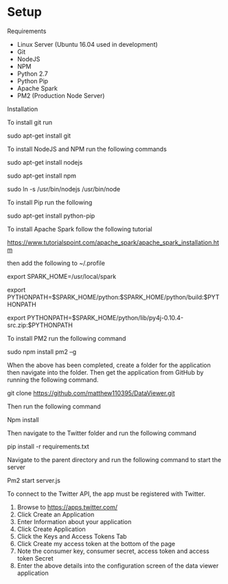 Setup
=====

Requirements

-   Linux Server (Ubuntu 16.04 used in development)
-   Git
-   NodeJS
-   NPM
-   Python 2.7
-   Python Pip
-   Apache Spark
-   PM2 (Production Node Server)

Installation

To install git run

sudo apt-get install git

To install NodeJS and NPM run the following commands

sudo apt-get install nodejs

sudo apt-get install npm

sudo ln -s /usr/bin/nodejs /usr/bin/node

To install Pip run the following

sudo apt-get install python-pip

To install Apache Spark follow the following tutorial

<https://www.tutorialspoint.com/apache_spark/apache_spark_installation.htm>

then add the following to \~/.profile

export SPARK\_HOME=/usr/local/spark

export
PYTHONPATH=\$SPARK\_HOME/python:\$SPARK\_HOME/python/build:\$PYTHONPATH

export
PYTHONPATH=\$SPARK\_HOME/python/lib/py4j-0.10.4-src.zip:\$PYTHONPATH

To install PM2 run the following command

sudo npm install pm2 –g

When the above has been completed, create a folder for the application
then navigate into the folder. Then get the application from GitHub by
running the following command.

git clone <https://github.com/matthew110395/DataViewer.git>

Then run the following command

Npm install

Then navigate to the Twitter folder and run the following command

pip install -r requirements.txt

Navigate to the parent directory and run the following command to start
the server

Pm2 start server.js

To connect to the Twitter API, the app must be registered with Twitter.

1.  Browse to <https://apps.twitter.com/>
2.  Click Create an Application
3.  Enter Information about your application
4.  Click Create Application
5.  Click the Keys and Access Tokens Tab
6.  Click Create my access token at the bottom of the page
7.  Note the consumer key, consumer secret, access token and access
    token Secret
8.  Enter the above details into the configuration screen of the data
    viewer application
